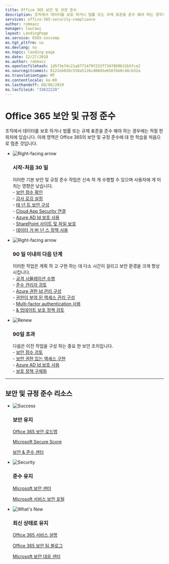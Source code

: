 ```yaml
---
title: Office 365 보안 및 규정 준수
description: 조직에서 데이터를 보호 하거나 법률 또는 규제 표준을 준수 해야 하는 경우에는 적절 한 위치에 있습니다. 여기에서 Office 365의 보안 및 규정 준수에 대 한 정보를 확인할 수 있습니다.
services: office-365-security-compliance
author: robmazz
manager: laurawi
layout: LandingPage
ms.service: O365-seccomp
ms.tgt_pltfrm: na
ms.devlang: na
ms.topic: landing-page
ms.date: 12/27/2018
ms.author: robmazz
ms.openlocfilehash: 1d5f3ef4c21a8771479f232f7347889b31b5fce2
ms.sourcegitcommit: 6122eb026c558a5126c40845e656fbb0c40cb32a
ms.translationtype: MT
ms.contentlocale: ko-KR
ms.lasthandoff: 08/06/2019
ms.locfileid: "33622228"
---
```

# <a name="office-365-security-and-compliance"></a>Office 365 보안 및 규정 준수

조직에서 데이터를 보호 하거나 법률 또는 규제 표준을 준수 해야 하는 경우에는 적절 한 위치에 있습니다. 아래 영역은 Office 365의 보안 및 규정 준수에 대 한 학습을 처음으로 멈춘 것입니다.

<ul class="cardsF panelContent">
    <li>
        <div class="cardSize">
            <div class="cardPadding">
                <div class="card">
                    <div class="cardImageOuter">
                        <div class="cardImage">
                            <img src="https://docs.microsoft.com/office/media/icons/caret-right-blue.svg" alt="Right-facing arrow" />
                        </div>
                    </div>
                    <div class="cardText">
                        <h3>시작-처음 30 일</h3>
                <p>이러한 기본 보안 및 규정 준수 작업은 신속 하 게 수행할 수 있으며 사용자에 게 미치는 영향은 낮습니다. <br> - <a href="microsoft-secure-score.md" target="_blank">보안 점수 확인</a> <br> - <a href="search-the-audit-log-in-security-and-compliance.md">감사 로깅 설정</a> <br> - <a href="tenant-wide-setup-for-increased-security.md">테 넌 트 보안 구성</a> <br> - <a href="https://docs.microsoft.com/cloud-app-security/connect-office-365-to-microsoft-cloud-app-security">Cloud App Security 연결</a> <br> - <a href="https://docs.microsoft.com/azure/active-directory/active-directory-identityprotection-enable">Azure AD Id 보호 사용</a> <br> - <a href="https://docs.microsoft.com/office365/enterprise/secure-sharepoint-online-sites-and-files">SharePoint 사이트 및 파일 보호</a> <br> - <a href="configure-supervision-policies.md">데이터 거 버 넌 스 정책 사용</a> </p>
                    </div>
                </div>
            </div>
        </div>
    </li>
    <li>
        <div class="cardSize">
            <div class="cardPadding">
                <div class="card">
                    <div class="cardImageOuter">
                        <div class="cardImage">
                            <img src="https://docs.microsoft.com/office/media/icons/caret-right-blue.svg" alt="Right-facing arrow" />
                        </div>
                    </div>
                    <div class="cardText">
                        <h3>90 일 이내의 다음 단계</h3>
                        <p>이러한 작업은 계획 하 고 구현 하는 데 다소 시간이 걸리고 보안 환경을 크게 향상 시킵니다. <br> - <a href="attack-simulator.md">공격 시뮬레이션 수행</a> <br> - <a href="meet-data-protection-and-regulatory-reqs-using-microsoft-cloud.md">준수 관리자 검토</a> <br> - <a href="https://docs.microsoft.com/azure/active-directory/privileged-identity-management/pim-configure">Azure 권한 Id 관리 구성</a> <br> - <a href="privileged-access-management-configuration.md">권한이 부여 된 액세스 관리 구성</a>  <br> - <a href="https://docs.microsoft.com/azure/active-directory/authentication/concept-mfa-howitworks">Multi-factor authentication 사용</a> <br> - <a href="protect-against-threats.md">& 업데이트 보호 정책 검토</a> </p>
                    </div>
                </div>
            </div>
        </div>
    </li>
    <li>
        <div class="cardSize">
            <div class="cardPadding">
                <div class="card">
                    <div class="cardImageOuter">
                        <div class="cardImage">
                            <img src="https://docs.microsoft.com/office/media/icons/renew.svg" alt="Renew" />
                        </div>
                    </div>
                    <div class="cardText">
                        <h3>90일 초과</h3>
                        <p>다음은 이전 작업을 구성 하는 중요 한 보안 조치입니다.<br>
                        - <a href="microsoft-secure-score.md" target="_blank">보안 점수 검토</a><br>
                        - <a href="https://docs.microsoft.com/windows-server/identity/securing-privileged-access/securing-privileged-access">보안 권한 있는 액세스 구현</a><br>
                        - <a href="https://docs.microsoft.com/azure/active-directory/active-directory-identityprotection">Azure AD Id 보호 사용</a><br>
                        - <a href="protect-against-threats.md">보호 정책 구체화</a><br></p>
                    </div>
                </div>
            </div>
        </div>
    </li>
</ul>

<hr>
<h2>보안 및 규정 준수 리소스</h2>

<ul class="panelContent cardsF">
    <li>
        <div class="cardSize">
            <div class="cardPadding">
                <div class="card">
                    <div class="cardImageOuter">
                        <div class="cardImage">
                            <img src="https://docs.microsoft.com/office/media/icons/success-blue.svg" alt="Success" data-linktype="external">
                        </div>
                    </div>
                    <div class="cardText">
                        <h3>보안 유지</h3>
                        <p><a href="security-roadmap.md">Office 365 보안 로드맵</a></p>
                        <p><a href="microsoft-secure-score.md" target="_blank">Microsoft Secure Score</a></p>
                        <p><a href="https://protection.office.com" target="_blank">보안 & 준수 센터</a></p>
                    </div>
                </div>
            </div>
        </div>
    </li>
    <li>
        <div class="cardSize">
            <div class="cardPadding">
                <div class="card">
                    <div class="cardImageOuter">
                        <div class="cardImage">
                            <img src="https://docs.microsoft.com/office/media/icons/security-blue.svg" alt="Security" data-linktype="external">
                        </div>
                    </div>
                    <div class="cardText">
                        <h3>준수 유지</h3>
                        <p><a href="https://www.microsoft.com/trustcenter" target="_blank">Microsoft 보안 센터</a></p>
                        <p><a href="https://servicetrust.microsoft.com" target="_blank">Microsoft 서비스 보안 포털</a></p>
                    </div>
                </div>
            </div>
        </div>
    </li>
    <li>
        <div class="cardSize">
            <div class="cardPadding">
                <div class="card">
                    <div class="cardImageOuter">
                        <div class="cardImage">
                            <img src="https://docs.microsoft.com/office/media/icons/whats-new-megaphone-blue.svg" alt="What's New" data-linktype="external">
                        </div>
                    </div>
                    <div class="cardText">
                        <h3>최신 상태로 유지</h3>
                        <p><a href="https://docs.microsoft.com/office365/servicedescriptions/office-365-service-descriptions-technet-library" target="_blank">Office 365 서비스 설명</a></p>
                        <p><a href="https://blogs.technet.microsoft.com/office365security" target="_blank">Office 365 보안 팀 블로그</a></p>
                        <p><a href="https://www.microsoft.com/msrc" target="_blank">Microsoft 보안 대응 센터</a></p>
                    </div>
                </div>
            </div>
        </div>
    </li>
</ul>